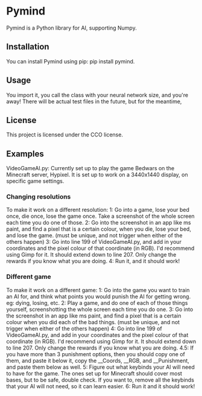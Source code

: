 # Pymind

Pymind is a Python library for AI, supporting Numpy.

## Installation

You can install Pymind using pip: pip install pymind.

## Usage

You import it, you call the class with your neural network size, and you're away! There will be actual test files in the future, but for the meantime,

## License

This project is licensed under the CCO license.

## Examples

VideoGameAI.py: Currently set up to play the game Bedwars on the Minecraft server, Hypixel. It is set up to work on a 3440x1440 display, on specific game settings. 

### Changing resolutions

To make it work on a different resolution: 
    1: Go into a game, lose your bed once, die once, lose the game once. Take a screenshot of the whole screen each time you do one of those.
    2: Go into the screenshot in an app like ms paint, and find a pixel that is a certain colour, when you die, lose your bed, and lose the game. (must be unique, and not trigger when either of the others happen)
    3: Go into line 199 of VideoGameAI.py, and add in your coordinates and the pixel colour of that coordinate (in RGB). I'd recommend using Gimp for it. It should extend down to line 207. Only change the rewards if you know what you are doing.
    4: Run it, and it should work!

### Different game

To make it work on a different game:
    1: Go into the game you want to train an AI for, and think what points you would punish the AI for getting wrong. eg: dying, losing, etc.
    2: Play a game, and do one of each of those things yourself, screenshotting the whole screen each time you do one.
    3: Go into the screenshot in an app like ms paint, and find a pixel that is a certain colour when you did each of the bad things. (must be unique, and not trigger when either of the others happen)
    4: Go into line 199 of VideoGameAI.py, and add in your coordinates and the pixel colour of that coordinate (in RGB). I'd recommend using Gimp for it. It should extend down to line 207. Only change the rewards if you know what you are doing.
    4.5: If you have more than 3 punishment options, then you should copy one of them, and paste it below it, copy the __Coords, __RGB, and __Punishment, and paste them below as well.
    5: Figure out what keybinds your AI will need to have for the game. The ones set up for Minecraft should cover most bases, but to be safe, double check. If you want to, remove all the keybinds that your AI will not need, so it can learn easier.
    6: Run it and it should work!